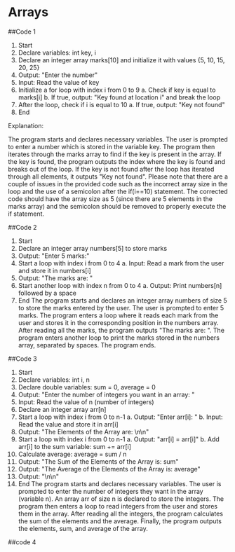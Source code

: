 # Arrays
##Code 1
1. Start
2. Declare variables: int key, i
3. Declare an integer array marks[10] and initialize it with values {5, 10, 15, 20, 25}
4. Output: "Enter the number"
5. Input: Read the value of key
6. Initialize a for loop with index i from 0 to 9
   a. Check if key is equal to marks[i]
   b. If true, output: "Key found at location i" and break the loop
7. After the loop, check if i is equal to 10
   a. If true, output: "Key not found"
8. End


Explanation:

The program starts and declares necessary variables.
The user is prompted to enter a number which is stored in the variable key.
The program then iterates through the marks array to find if the key is present in the array.
If the key is found, the program outputs the index where the key is found and breaks out of the loop.
If the key is not found after the loop has iterated through all elements, it outputs "Key not found".
Please note that there are a couple of issues in the provided code such as the incorrect array size in the loop and the use of a semicolon after the if(i==10) statement. The corrected code should have the array size as 5 (since there are 5 elements in the marks array) and the semicolon should be removed to properly execute the if statement.



##Code 2
1. Start
2. Declare an integer array numbers[5] to store marks
3. Output: "Enter 5 marks:"
4. Start a loop with index i from 0 to 4
   a. Input: Read a mark from the user and store it in numbers[i]
5. Output: "The marks are: "
6. Start another loop with index n from 0 to 4
   a. Output: Print numbers[n] followed by a space
7. End
The program starts and declares an integer array numbers of size 5 to store the marks entered by the user.
The user is prompted to enter 5 marks.
The program enters a loop where it reads each mark from the user and stores it in the corresponding position in the numbers array.
After reading all the marks, the program outputs "The marks are: ".
The program enters another loop to print the marks stored in the numbers array, separated by spaces.
The program ends.



##Code 3
1. Start
2. Declare variables: int i, n
3. Declare double variables: sum = 0, average = 0
4. Output: "Enter the number of integers you want in an array: "
5. Input: Read the value of n (number of integers)
6. Declare an integer array arr[n]
7. Start a loop with index i from 0 to n-1
   a. Output: "Enter arr[i]: "
   b. Input: Read the value and store it in arr[i]
8. Output: "The Elements of the Array are: \n\n"
9. Start a loop with index i from 0 to n-1
   a. Output: "arr[i] = arr[i]"
   b. Add arr[i] to the sum variable: sum += arr[i]
10. Calculate average: average = sum / n
11. Output: "The Sum of the Elements of the Array is: sum"
12. Output: "The Average of the Elements of the Array is: average"
13. Output: "\n\n"
14. End
The program starts and declares necessary variables.
The user is prompted to enter the number of integers they want in the array (variable n).
An array arr of size n is declared to store the integers.
The program then enters a loop to read integers from the user and stores them in the array.
After reading all the integers, the program calculates the sum of the elements and the average.
Finally, the program outputs the elements, sum, and average of the array.


##code 4

